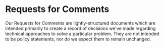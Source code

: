 # Requests for Comments

Our Requests for Comments are lightly-structured documents which are intended primarily to create a record of decisions we've made regarding technical approaches to solve a particular problem. They are not intended to be policy statements, nor do we expect them to remain unchanged.